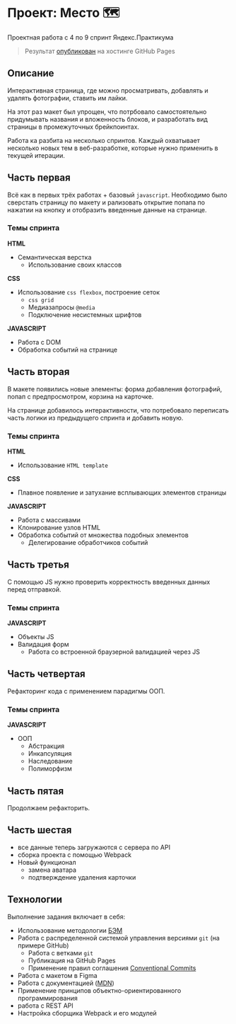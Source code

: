 # Проект: Место 🗺

Проектная работа с 4 по 9 спринт Яндекс.Практикума

> Результат [опубликован](https://eoneof-yap.github.io/mesto/) на хостинге GitHub Pages

## Описание

Интерактивная страница, где можно просматривать, добавлять и удалять фотографии, ставить им лайки.

На этот раз макет был упрощен, что потрбовало самостоятельно придумывать названия и вложенность блоков, и разработать вид страницы в промежуточных брейкпоинтах.

Работа ка разбита на несколько спринтов. Каждый охватывает несколько новых тем в веб-разработке, которые нужно применить в текущей итерации.

## Часть первая

Всё как в первых трёх работах + базовый `javascript`. Необходимо было сверстать страницу по макету и рализовать открытие попапа по нажатии на кнопку и отобразить введенные данные на странице.

### Темы спринта

**HTML**

- Семантическая верстка
  - Использование своих классов

**CSS**

- Использование `css flexbox`, построение сеток
  - `css grid`
  - Медиазапросы `@media`
  - Подключение несистемных шрифтов

**JAVASCRIPT**

- Работа с DOM
- Обработка событий на странице

## Часть вторая

В макете появились новые элементы: форма добавления фотографий, попап с предпросмотром, корзина на карточке.

На странице добавилось интерактивности, что потребовало переписать часть логики из предыдущего спринта и добавить новую.

### Темы спринта

**HTML**

- Использование `HTML template`

**CSS**

- Плавное появление и затухание всплывающих элементов страницы

**JAVASCRIPT**

- Работа с массивами
- Клонирование узлов HTML
- Обработка событий от множества подобных элементов
  - Делегирование обработчиков событий

## Часть третья

С помощью JS нужно проверить корректность введенных данных перед отправкой.

### Темы спринта

**JAVASCRIPT**

- Объекты JS
- Валидация форм
  - Работа со встроенной браузерной валидацией через JS

## Часть четвертая

Рефакторинг кода с применением парадигмы ООП.

### Темы спринта

**JAVASCRIPT**

- ООП
  - Абстракция
  - Инкапсуляция
  - Наследование
  - Полиморфизм

<!-- ### Планы по доработке -->

## Часть пятая

Продолжаем рефакторить.

## Часть шестая

- все данные теперь загружаются с сервера по API
- сборка проекта с помощью Webpack
- Новый функционал
  - замена аватара
  - подтверждение удаления карточки

## Технологии

Выполнение задания включает в себя:

- Использование методологии [БЭМ](https://bem.info)
- Работа с распределенной системой управления версиями `git` (на примере GitHub)
  - Работа с ветками `git`
  - Публикация на GitHub Pages
  - Применение правил соглашения [Conventional Commits](https://www.conventionalcommits.org/ru/v1.0.0-beta.4)
- Работа с макетом в Figma
- Работа с документацией ([MDN](https://developer.mozilla.org/))
- Применение принципов объектно-ориентированного программирования
- работа с REST API
- Настройка сборщика Webpack и его модулей
